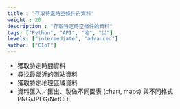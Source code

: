 ```yaml
---
title : "存取特定時空條件的資料"
weight : 20
description : "存取特定時空條件的資料"
tags: ["Python", "API", "地", "災"]
levels: ["intermediate", "advanced"]
author: ["CIoT"]
---
```



- 獲取特定時間資料
- 尋找最鄰近的測站資料
- 獲取特定地理區域資料
- 資料匯入／匯出、製做不同圖表 (chart, maps) 與不同格式 PNG/JPEG/NetCDF

